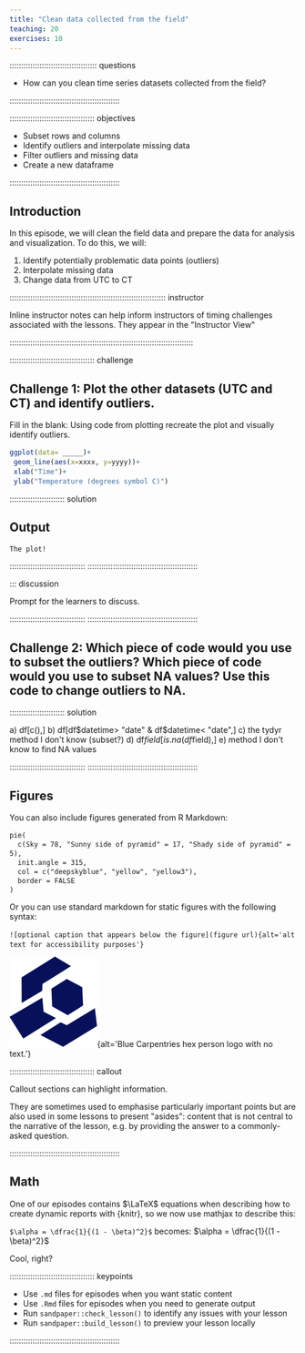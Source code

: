 ```yaml
---
title: "Clean data collected from the field"
teaching: 20
exercises: 10
---
```


:::::::::::::::::::::::::::::::::::::: questions 

- How can you clean time series datasets collected from the field? 

::::::::::::::::::::::::::::::::::::::::::::::::

::::::::::::::::::::::::::::::::::::: objectives

- Subset rows and columns
- Identify outliers and interpolate missing data
- Filter outliers and missing data
- Create a new dataframe

::::::::::::::::::::::::::::::::::::::::::::::::

## Introduction

In this episode, we will clean the field data and prepare the data for analysis and visualization. To do this, we will: 

1. Identify potentially problematic data points (outliers)  
2. Interpolate missing data  
3. Change data from UTC to CT

:::::::::::::::::::::::::::::::::::::::::::::::::::::::::::::::::::: instructor

Inline instructor notes can help inform instructors of timing challenges
associated with the lessons. They appear in the "Instructor View"

::::::::::::::::::::::::::::::::::::::::::::::::::::::::::::::::::::::::::::::::

::::::::::::::::::::::::::::::::::::: challenge 

## Challenge 1: Plot the other datasets (UTC and CT) and identify outliers.

Fill in the blank: Using code from plotting recreate the plot and visually identify outliers. 

```r
ggplot(data= _____)+
 geom_line(aes(x=xxxx, y=yyyy))+
 xlab("Time")+
 ylab("Temperature (degrees symbol C)")
```

:::::::::::::::::::::::: solution 

## Output
 
```output
The plot!
```
:::::::::::::::::::::::::::::::::
::::::::::::::::::::::::::::::::::::::::::::::::

::: discussion

Prompt for the learners to discuss.

:::::::::::::::::::::::::::::::::
::::::::::::::::::::::::::::::::::::::::::::::::

## Challenge 2: Which piece of code would you use to subset the outliers? Which piece of code would you use to subset NA values? Use this code to change outliers to NA.

:::::::::::::::::::::::: solution 

a) df[c(),]
b) df[df$datetime> "date" & df$datetime< "date",]
c) the tydyr method I don't know (subset?)
d) df$field[is.na(df$field),]
e) method I don't know to find NA values

:::::::::::::::::::::::::::::::::
::::::::::::::::::::::::::::::::::::::::::::::::

## Figures

You can also include figures generated from R Markdown:

```{r pyramid, fig.alt = "pie chart illusion of a pyramid", fig.cap = "Sun arise each and every morning"}
pie(
  c(Sky = 78, "Sunny side of pyramid" = 17, "Shady side of pyramid" = 5), 
  init.angle = 315, 
  col = c("deepskyblue", "yellow", "yellow3"), 
  border = FALSE
)
```

Or you can use standard markdown for static figures with the following syntax:

`![optional caption that appears below the figure](figure url){alt='alt text for
accessibility purposes'}`

![You belong in The Carpentries!](https://raw.githubusercontent.com/carpentries/logo/master/Badge_Carpentries.svg){alt='Blue Carpentries hex person logo with no text.'}

::::::::::::::::::::::::::::::::::::: callout

Callout sections can highlight information.

They are sometimes used to emphasise particularly important points
but are also used in some lessons to present "asides": 
content that is not central to the narrative of the lesson,
e.g. by providing the answer to a commonly-asked question.

::::::::::::::::::::::::::::::::::::::::::::::::


## Math

One of our episodes contains $\LaTeX$ equations when describing how to create
dynamic reports with {knitr}, so we now use mathjax to describe this:

`$\alpha = \dfrac{1}{(1 - \beta)^2}$` becomes: $\alpha = \dfrac{1}{(1 - \beta)^2}$

Cool, right?

::::::::::::::::::::::::::::::::::::: keypoints 

- Use `.md` files for episodes when you want static content
- Use `.Rmd` files for episodes when you need to generate output
- Run `sandpaper::check_lesson()` to identify any issues with your lesson
- Run `sandpaper::build_lesson()` to preview your lesson locally

::::::::::::::::::::::::::::::::::::::::::::::::

[r-markdown]: https://rmarkdown.rstudio.com/
